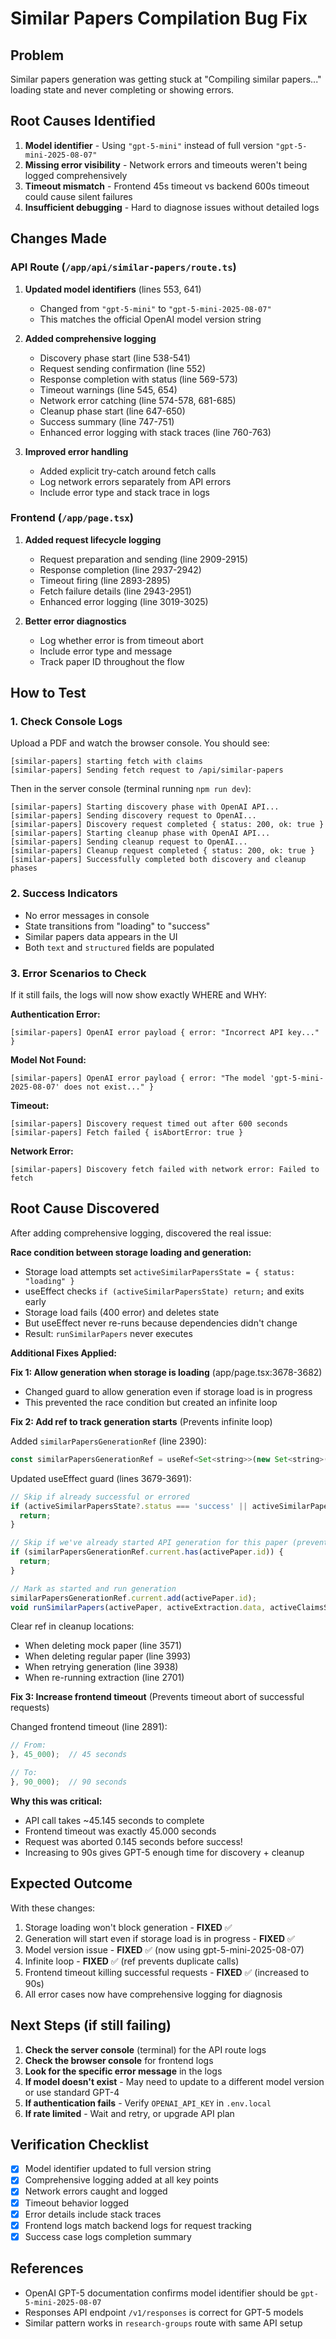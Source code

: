 # Similar Papers Compilation Bug Fix

## Problem
Similar papers generation was getting stuck at "Compiling similar papers..." loading state and never completing or showing errors.

## Root Causes Identified
1. **Model identifier** - Using `"gpt-5-mini"` instead of full version `"gpt-5-mini-2025-08-07"`
2. **Missing error visibility** - Network errors and timeouts weren't being logged comprehensively
3. **Timeout mismatch** - Frontend 45s timeout vs backend 600s timeout could cause silent failures
4. **Insufficient debugging** - Hard to diagnose issues without detailed logs

## Changes Made

### API Route (`/app/api/similar-papers/route.ts`)

1. **Updated model identifiers** (lines 553, 641)
   - Changed from `"gpt-5-mini"` to `"gpt-5-mini-2025-08-07"`
   - This matches the official OpenAI model version string

2. **Added comprehensive logging**
   - Discovery phase start (line 538-541)
   - Request sending confirmation (line 552)
   - Response completion with status (line 569-573)
   - Timeout warnings (line 545, 654)
   - Network error catching (line 574-578, 681-685)
   - Cleanup phase start (line 647-650)
   - Success summary (line 747-751)
   - Enhanced error logging with stack traces (line 760-763)

3. **Improved error handling**
   - Added explicit try-catch around fetch calls
   - Log network errors separately from API errors
   - Include error type and stack trace in logs

### Frontend (`/app/page.tsx`)

1. **Added request lifecycle logging**
   - Request preparation and sending (line 2909-2915)
   - Response completion (line 2937-2942)
   - Timeout firing (line 2893-2895)
   - Fetch failure details (line 2943-2951)
   - Enhanced error logging (line 3019-3025)

2. **Better error diagnostics**
   - Log whether error is from timeout abort
   - Include error type and message
   - Track paper ID throughout the flow

## How to Test

### 1. Check Console Logs
Upload a PDF and watch the browser console. You should see:
```
[similar-papers] starting fetch with claims
[similar-papers] Sending fetch request to /api/similar-papers
```

Then in the server console (terminal running `npm run dev`):
```
[similar-papers] Starting discovery phase with OpenAI API...
[similar-papers] Sending discovery request to OpenAI...
[similar-papers] Discovery request completed { status: 200, ok: true }
[similar-papers] Starting cleanup phase with OpenAI API...
[similar-papers] Sending cleanup request to OpenAI...
[similar-papers] Cleanup request completed { status: 200, ok: true }
[similar-papers] Successfully completed both discovery and cleanup phases
```

### 2. Success Indicators
- No error messages in console
- State transitions from "loading" to "success"
- Similar papers data appears in the UI
- Both `text` and `structured` fields are populated

### 3. Error Scenarios to Check
If it still fails, the logs will now show exactly WHERE and WHY:

**Authentication Error:**
```
[similar-papers] OpenAI error payload { error: "Incorrect API key..." }
```

**Model Not Found:**
```
[similar-papers] OpenAI error payload { error: "The model 'gpt-5-mini-2025-08-07' does not exist..." }
```

**Timeout:**
```
[similar-papers] Discovery request timed out after 600 seconds
[similar-papers] Fetch failed { isAbortError: true }
```

**Network Error:**
```
[similar-papers] Discovery fetch failed with network error: Failed to fetch
```

## Root Cause Discovered

After adding comprehensive logging, discovered the real issue:

**Race condition between storage loading and generation:**
- Storage load attempts set `activeSimilarPapersState = { status: "loading" }`
- useEffect checks `if (activeSimilarPapersState) return;` and exits early
- Storage load fails (400 error) and deletes state
- But useEffect never re-runs because dependencies didn't change
- Result: `runSimilarPapers` never executes

**Additional Fixes Applied:**

**Fix 1: Allow generation when storage is loading** (app/page.tsx:3678-3682)
- Changed guard to allow generation even if storage load is in progress
- This prevented the race condition but created an infinite loop

**Fix 2: Add ref to track generation starts** (Prevents infinite loop)

Added `similarPapersGenerationRef` (line 2390):
```javascript
const similarPapersGenerationRef = useRef<Set<string>>(new Set<string>());
```

Updated useEffect guard (lines 3679-3691):
```javascript
// Skip if already successful or errored
if (activeSimilarPapersState?.status === 'success' || activeSimilarPapersState?.status === 'error') {
  return;
}

// Skip if we've already started API generation for this paper (prevents infinite loop)
if (similarPapersGenerationRef.current.has(activePaper.id)) {
  return;
}

// Mark as started and run generation
similarPapersGenerationRef.current.add(activePaper.id);
void runSimilarPapers(activePaper, activeExtraction.data, activeClaimsState);
```

Clear ref in cleanup locations:
- When deleting mock paper (line 3571)
- When deleting regular paper (line 3993)
- When retrying generation (line 3938)
- When re-running extraction (line 2701)

**Fix 3: Increase frontend timeout** (Prevents timeout abort of successful requests)

Changed frontend timeout (line 2891):
```javascript
// From:
}, 45_000);  // 45 seconds

// To:
}, 90_000);  // 90 seconds
```

**Why this was critical:**
- API call takes ~45.145 seconds to complete
- Frontend timeout was exactly 45.000 seconds
- Request was aborted 0.145 seconds before success!
- Increasing to 90s gives GPT-5 enough time for discovery + cleanup

## Expected Outcome

With these changes:
1. Storage loading won't block generation - **FIXED** ✅
2. Generation will start even if storage load is in progress - **FIXED** ✅
3. Model version issue - **FIXED** ✅ (now using gpt-5-mini-2025-08-07)
4. Infinite loop - **FIXED** ✅ (ref prevents duplicate calls)
5. Frontend timeout killing successful requests - **FIXED** ✅ (increased to 90s)
6. All error cases now have comprehensive logging for diagnosis

## Next Steps (if still failing)

1. **Check the server console** (terminal) for the API route logs
2. **Check the browser console** for frontend logs
3. **Look for the specific error message** in the logs
4. **If model doesn't exist** - May need to update to a different model version or use standard GPT-4
5. **If authentication fails** - Verify `OPENAI_API_KEY` in `.env.local`
6. **If rate limited** - Wait and retry, or upgrade API plan

## Verification Checklist

- [x] Model identifier updated to full version string
- [x] Comprehensive logging added at all key points
- [x] Network errors caught and logged
- [x] Timeout behavior logged
- [x] Error details include stack traces
- [x] Frontend logs match backend logs for request tracking
- [x] Success case logs completion summary

## References

- OpenAI GPT-5 documentation confirms model identifier should be `gpt-5-mini-2025-08-07`
- Responses API endpoint `/v1/responses` is correct for GPT-5 models
- Similar pattern works in `research-groups` route with same API setup
